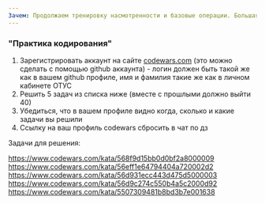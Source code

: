 ```yaml
---
Зачем: Продолжаем тренировку насмотренности и базовые операции. Большая часть задач не требует знаний алгоритмов, достаточно просто сформулировать последовательность шагов/действий. Вы тренируетесь писать функции, продолжаете знакомство с проверкой кода тестами. Продолжая аналогию с изучением иностранных языков - вы пишете прописи, тренируете руковой водить прямые линии и скругления. Нам здесь важен факт того, что вы прорешали нужное число задач (если бы могли дать вам задание решить одну задачу 20 способами - это задание было бы здесь, но увы). И т.к. это прописи - мы этот код не проверяем (нам важен факт написания кода, и это мы видим в вашем профиле), но при желании, вы можете прислать задачи на разбор.
---
```


### "Практика кодирования"

1. Зарегистрировать аккаунт на сайте [codewars.com](https://www.codewars.com/) (это можно сделать с помощью github аккаунта) - логин должен быть такой же как в вашем github профиле, имя и фамилия такие же как в личном кабинете ОТУС
2. Решить 5 задач из списка ниже (вместе с прошлыми должно выйти 40)
3. Убедиться, что в вашем профиле видно когда, сколько и какие задачи вы решили
4. Ссылку на ваш профиль codewars сбросить в чат по дз

Задачи для решения:

https://www.codewars.com/kata/568f9d15bb0d0bf2a8000009
https://www.codewars.com/kata/56eff1e64794404a720002d2
https://www.codewars.com/kata/56d931ecc443d475d5000003
https://www.codewars.com/kata/56d9c274c550b4a5c2000d92
https://www.codewars.com/kata/5507309481b8bd3b7e001638
